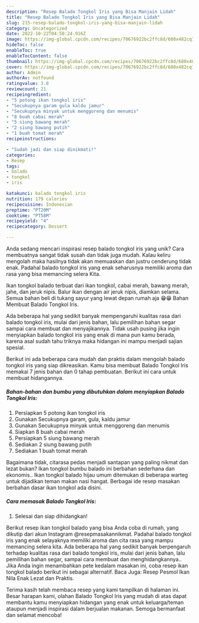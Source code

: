 ```yaml
---
description: "Resep Balado Tongkol Iris yang Bisa Manjain Lidah"
title: "Resep Balado Tongkol Iris yang Bisa Manjain Lidah"
slug: 215-resep-balado-tongkol-iris-yang-bisa-manjain-lidah
category: Uncategorized
date: 2022-10-22T04:50:24.916Z
image: https://img-global.cpcdn.com/recipes/70676922bc2ffc8d/680x482cq70/balado-tongkol-iris-foto-resep-utama.jpg
hideToc: false
enableToc: true
enableTocContent: false
thumbnail: https://img-global.cpcdn.com/recipes/70676922bc2ffc8d/680x482cq70/balado-tongkol-iris-foto-resep-utama.jpg
cover: https://img-global.cpcdn.com/recipes/70676922bc2ffc8d/680x482cq70/balado-tongkol-iris-foto-resep-utama.jpg
author: Admin
authorAv: notfound
ratingvalue: 3.8
reviewcount: 21
recipeingredient:
- "5 potong ikan tongkol iris"
- "Secukupnya garam gula kaldu jamur"
- "Secukupnya minyak untuk menggoreng dan menumis"
- "8 buah cabai merah"
- "5 siung bawang merah"
- "2 siung bawang putih"
- "1 buah tomat merah"
recipeinstructions:

- "Sudah jadi dan siap dinikmati!"
categories:
- Resep
tags:
- balado
- tongkol
- iris

katakunci: balado tongkol iris 
nutrition: 179 calories
recipecuisine: Indonesian
preptime: "PT20M"
cooktime: "PT58M"
recipeyield: "4"
recipecategory: Dessert

---
```





Anda sedang mencari inspirasi resep balado tongkol iris yang unik? Cara membuatnya sangat tidak susah dan tidak juga mudah. Kalau keliru mengolah maka hasilnya tidak akan memuaskan dan justru cenderung tidak enak. Padahal balado tongkol iris yang enak seharusnya memiliki aroma dan rasa yang bisa memancing selera Kita.





Ikan tongkol balado terbuat dari ikan tongkol, cabai merah, bawang merah, jahe, dan jeruk nipis. Balur ikan dengan air jeruk nipis, diamkan selama. Semua bahan beli di tukang sayur yang lewat depan rumah aja 😁😁 Bahan Membuat Balado Tongkol Iris.

Ada beberapa hal yang sedikit banyak mempengaruhi kualitas rasa dari balado tongkol iris, mulai dari jenis bahan, lalu pemilihan bahan segar sampai cara membuat dan menyajikannya. Tidak usah pusing jika ingin menyiapkan balado tongkol iris yang enak di mana pun kamu berada, karena asal sudah tahu triknya maka hidangan ini mampu menjadi sajian spesial.






Berikut ini ada beberapa cara mudah dan praktis dalam mengolah balado tongkol iris yang siap dikreasikan. Kamu bisa membuat Balado Tongkol Iris memakai 7 jenis bahan dan 0 tahap pembuatan. Berikut ini cara untuk membuat hidangannya.

<!--inarticleads1-->

##### Bahan-bahan dan bumbu yang dibutuhkan dalam menyiapkan Balado Tongkol Iris:

1. Persiapkan 5 potong ikan tongkol iris
1. Gunakan Secukupnya garam, gula, kaldu jamur
1. Gunakan Secukupnya minyak untuk menggoreng dan menumis
1. Siapkan 8 buah cabai merah
1. Persiapkan 5 siung bawang merah
1. Sediakan 2 siung bawang putih
1. Sediakan 1 buah tomat merah


Bagaimana tidak, citarasa pedas menjadi santapan yang paling nikmat dan lezat bukan? Ikan tongkol bumbu balado ini berbahan sederhana dan ekonomis.. Ikan tongkol balado hijau umum ditemukan di beberapa warteg untuk dijadikan teman makan nasi hangat. Berbagai ide resep masakan berbahan dasar ikan tongkol ada disini. 

<!--inarticleads2-->

##### Cara memasak Balado Tongkol Iris:


1. Selesai dan siap dihidangkan!

Berikut resep ikan tongkol balado yang bisa Anda coba di rumah, yang dikutip dari akun Instagram @resepmasakannikmat. Padahal balado tongkol iris yang enak selayaknya memiliki aroma dan cita rasa yang mampu memancing selera kita. Ada beberapa hal yang sedikit banyak berpengaruh terhadap kualitas rasa dari balado tongkol iris, mulai dari jenis bahan, lalu pemilihan bahan segar, sampai cara membuat dan menghidangkannya.. Jika Anda ingin menambahkan pete kedalam masakan ini, coba resep ikan tongkol balado berikut ini sebagai alternatif. Baca Juga: Resep Pesmol Ikan Nila Enak Lezat dan Praktis. 

Terima kasih telah membaca resep yang kami tampilkan di halaman ini. Besar harapan kami, olahan Balado Tongkol Iris yang mudah di atas dapat membantu kamu menyiapkan hidangan yang enak untuk keluarga/teman ataupun menjadi inspirasi dalam berjualan makanan. Semoga bermanfaat dan selamat mencoba!
